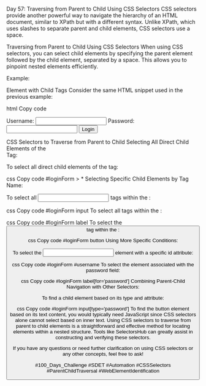 Day 57: Traversing from Parent to Child Using CSS Selectors
CSS selectors provide another powerful way to navigate the hierarchy of an HTML document, similar to XPath but with a different syntax. Unlike XPath, which uses slashes to separate parent and child elements, CSS selectors use a space.

Traversing from Parent to Child Using CSS Selectors
When using CSS selectors, you can select child elements by specifying the parent element followed by the child element, separated by a space. This allows you to pinpoint nested elements efficiently.

Example: <form> Element with Child Tags
Consider the same HTML snippet used in the previous example:

html
Copy code
<form id="loginForm">
    <label for="username">Username:</label>
    <input type="text" id="username" name="username">
    <label for="password">Password:</label>
    <input type="password" id="password" name="password">
    <button type="submit">Login</button>
</form>
CSS Selectors to Traverse from Parent to Child
Selecting All Direct Child Elements of the <form> Tag:

To select all direct child elements of the <form> tag:

css
Copy code
#loginForm > *
Selecting Specific Child Elements by Tag Name:

To select all <input> tags within the <form>:

css
Copy code
#loginForm input
To select all <label> tags within the <form>:

css
Copy code
#loginForm label
To select the <button> tag within the <form>:

css
Copy code
#loginForm button
Using More Specific Conditions:

To select the <input> element with a specific id attribute:

css
Copy code
#loginForm #username
To select the <label> element associated with the password field:

css
Copy code
#loginForm label[for='password']
Combining Parent-Child Navigation with Other Selectors:

To find a child element based on its type and attribute:

css
Copy code
#loginForm input[type='password']
To find the button element based on its text content, you would typically need JavaScript since CSS selectors alone cannot select based on inner text.
Using CSS selectors to traverse from parent to child elements is a straightforward and effective method for locating elements within a nested structure. Tools like SelectorsHub can greatly assist in constructing and verifying these selectors.

If you have any questions or need further clarification on using CSS selectors or any other concepts, feel free to ask!

#100_Days_Challenge #SDET #Automation #CSSSelectors #ParentChildTraversal #WebElementIdentification